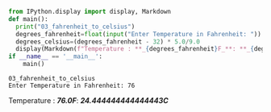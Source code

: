 ```python
from IPython.display import display, Markdown
def main():
  print("03_fahrenheit_to_celsius")
  degrees_fahrenheit=float(input("Enter Temperature in Fahrenheit: "))
  degrees_celsius=(degrees_fahrenheit - 32) * 5.0/9.0
  display(Markdown(f"Temperature : **_{degrees_fahrenheit}F_**: **_{degrees_celsius}C_**"))
if __name__ == '__main__':
    main()
```

    03_fahrenheit_to_celsius
    Enter Temperature in Fahrenheit: 76
    


Temperature : **_76.0F_**: **_24.444444444444443C_**

